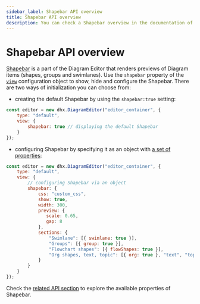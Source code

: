 ```yaml
---
sidebar_label: Shapebar API overview
title: Shapebar API overview 
description: You can check a Shapebar overview in the documentation of the DHTMLX JavaScript Diagram library. Browse developer guides and API reference, try out code examples and live demos, and download a free 30-day evaluation version of DHTMLX Diagram.
---
```


# Shapebar API overview

[Shapebar](/guides/diagram_editor/shapebar/) is a part of the Diagram Editor that renders previews of Diagram items (shapes, groups and swimlanes). Use the `shapebar` property of the [`view`](/api/diagram_editor/editor/config/view_property/) configuration object to show, hide and configure the Shapebar. There are two ways of initialization you can choose from:

- creating the default Shapebar by using the `shapebar:true` setting:

~~~js
const editor = new dhx.DiagramEditor("editor_container", {
    type: "default",
    view: {
        shapebar: true // displaying the default Shapebar
    }
});
~~~ 

- configuring Shapebar by specifying it as an object with [a set of properties](/category/shapebar-properties/):

~~~js
const editor = new dhx.DiagramEditor("editor_container", {
    type: "default",
    view: {
    	// configuring Shapebar via an object
        shapebar: {
            css: "custom_css",
            show: true,
            width: 300,
            preview: {
               scale: 0.65,
               gap: 8
            },
            sections: {
                "Swimlane": [{ swimlane: true }],
                "Groups": [{ group: true }],   
                "Flowchart shapes": [{ flowShapes: true }],
                "Org shapes, text, topic": [{ org: true }, "text", "topic"]
            }
        }
    }
});
~~~

Check the [related API section](/category/shapebar-properties/) to explore the available properties of Shapebar.

